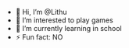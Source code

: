 - 👋 Hi, I’m @Lithu
- 👀 I’m interested to play games
- 🌱 I’m currently learning in school
- ⚡ Fun fact: NO

<!---
Lithu32/Lithu32 is a ✨ special ✨ repository because its `README.md` (this file) appears on your GitHub profile.
You can click the Preview link to take a look at your changes.
--->
